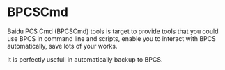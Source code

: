 BPCSCmd
=======

Baidu PCS Cmd (BPCSCmd) tools is target to provide tools that you could use BPCS in command line and scripts, enable you to interact with BPCS automatically, save lots of your works.

It is perfectly usefull in automatically backup to BPCS.


